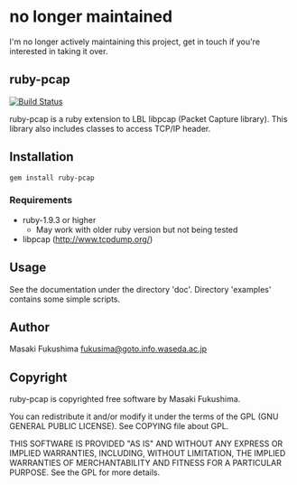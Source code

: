 # no longer maintained

I'm no longer actively maintaining this project, get in touch if you're interested in taking it over.

## ruby-pcap

[![Build Status](https://travis-ci.org/ickymettle/ruby-pcap.svg)](https://travis-ci.org/ickymettle/ruby-pcap)

ruby-pcap is a ruby extension to LBL libpcap (Packet Capture library).
This library also includes classes to access TCP/IP header.

## Installation

```
gem install ruby-pcap
```

### Requirements

* ruby-1.9.3 or higher
  * May work with older ruby version but not being tested
* libpcap (http://www.tcpdump.org/)

## Usage

See the documentation under the directory 'doc'.
Directory 'examples' contains some simple scripts.

## Author

Masaki Fukushima <fukusima@goto.info.waseda.ac.jp>

## Copyright

ruby-pcap is copyrighted free software by Masaki Fukushima.

You can redistribute it and/or modify it under the terms of
the GPL (GNU GENERAL PUBLIC LICENSE).  See COPYING file about GPL.

THIS SOFTWARE IS PROVIDED "AS IS" AND WITHOUT ANY EXPRESS OR IMPLIED
WARRANTIES, INCLUDING, WITHOUT LIMITATION, THE IMPLIED WARRANTIES OF
MERCHANTABILITY AND FITNESS FOR A PARTICULAR PURPOSE.  See the GPL for
more details.
